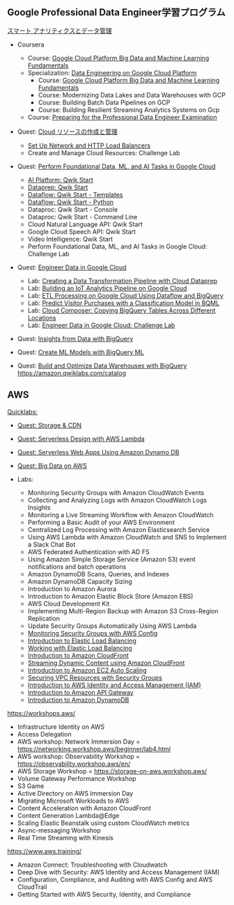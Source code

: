 ## Google Professional Data Engineer学習プログラム 
[スマート アナリティクスとデータ管理](https://cloud.google.com/training/data-ml?hl=ja#data-engineer-learning-path)

- Coursera
  - Course: [Google Cloud Platform Big Data and Machine Learning Fundamentals](https://www.coursera.org/learn/gcp-big-data-ml-fundamentals)
  - Specialization: [Data Engineering on Google Cloud Platform](https://www.coursera.org/specializations/gcp-data-machine-learning)
    - Course: [Google Cloud Platform Big Data and Machine Learning Fundamentals](https://www.coursera.org/learn/gcp-big-data-ml-fundamentals)
    - Course: Modernizing Data Lakes and Data Warehouses with GCP
    - Course: Building Batch Data Pipelines on GCP
    - Course: Building Resilient Streaming Analytics Systems on Gcp
  - Course: [Preparing for the Professional Data Engineer Examination](https://www.coursera.org/learn/preparing-cloud-professional-data-engineer-exam)


- Quest: [Cloud リソースの作成と管理](https://google.qwiklabs.com/focuses/12007?parent=catalog)
  - [Set Up Network and HTTP Load Balancers](https://google.qwiklabs.com/focuses/12007?parent=catalog)
  - Create and Manage Cloud Resources: Challenge Lab
- Quest: [Perform Foundational Data, ML, and AI Tasks in Google Cloud](https://google.qwiklabs.com/quests/117)
  - [AI Platform: Qwik Start](https://google.qwiklabs.com/focuses/581?parent=catalog)
  - [Dataprep: Qwik Start](https://google.qwiklabs.com/focuses/584?parent=catalog)
  - [Dataflow: Qwik Start - Templates](https://google.qwiklabs.com/focuses/1101?parent=catalog)
  - [Dataflow: Qwik Start - Python](https://google.qwiklabs.com/focuses/1100?parent=catalog)
  - Dataproc: Qwik Start - Console
  - Dataproc: Qwik Start - Command Line
  - Cloud Natural Language API: Qwik Start
  - Google Cloud Speech API: Qwik Start
  - Video Intelligence: Qwik Start
  - Perform Foundational Data, ML, and AI Tasks in Google Cloud: Challenge Lab
- Quest: [Engineer Data in Google Cloud](https://google.qwiklabs.com/quests/132)
  - Lab: [Creating a Data Transformation Pipeline with Cloud Dataprep](https://google.qwiklabs.com/focuses/4415?parent=catalog)
  - Lab: [Building an IoT Analytics Pipeline on Google Cloud](https://google.qwiklabs.com/focuses/605?parent=catalog)
  - Lab: [ETL Processing on Google Cloud Using Dataflow and BigQuery](https://google.qwiklabs.com/focuses/3460?parent=catalog)
  - Lab: [Predict Visitor Purchases with a Classification Model in BQML](https://google.qwiklabs.com/focuses/1794?parent=catalog)
  - Lab: [Cloud Composer: Copying BigQuery Tables Across Different Locations](https://google.qwiklabs.com/focuses/3528?parent=catalog)
  - Lab: [Engineer Data in Google Cloud: Challenge Lab](https://google.qwiklabs.com/focuses/12379?parent=catalog)
- Quest: [Insights from Data with BigQuery](https://google.qwiklabs.com/quests/123)
- Quest: [Create ML Models with BigQuery ML](https://google.qwiklabs.com/quests/146)
- Quest: [Build and Optimize Data Warehouses with BigQuery](https://google.qwiklabs.com/quests/147)
https://amazon.qwiklabs.com/catalog

## AWS

[Quicklabs:](https://www.qwiklabs.com/catalog?cloud=AWS&per_page=50)

- [Quest: Storage & CDN](https://amazon.qwiklabs.com/quests/9)
- [Quest: Serverless Design with AWS Lambda](https://amazon.qwiklabs.com/quests/17)
- [Quest: Serverless Web Apps Using Amazon Dynamo DB](https://amazon.qwiklabs.com/quests/21)
- [Quest: Big Data on AWS](https://amazon.qwiklabs.com/quests/5)

- Labs:
  - Monitoring Security Groups with Amazon CloudWatch Events
  - Collecting and Analyzing Logs with Amazon CloudWatch Logs Insights
  - Monitoring a Live Streaming Workflow with Amazon CloudWatch
  - Performing a Basic Audit of your AWS Environment
  - Centralized Log Processing with Amazon Elasticsearch Service
  - Using AWS Lambda with Amazon CloudWatch and SNS to Implement a Slack Chat Bot
  - AWS Federated Authentication with AD FS
  - Using Amazon Simple Storage Service (Amazon S3) event notifications and batch operations
  - Amazon DynamoDB Scans, Queries, and Indexes
  - Amazon DynamoDB Capacity Sizing
  - Introduction to Amazon Aurora
  - Introduction to Amazon Elastic Block Store (Amazon EBS)
  - AWS Cloud Development Kit
  - Implementing Multi-Region Backup with Amazon S3 Cross-Region Replication
  - Update Security Groups Automatically Using AWS Lambda
  - [Monitoring Security Groups with AWS Config](https://www.qwiklabs.com/focuses/17923?catalog_rank=%7B%22rank%22%3A1%2C%22num_filters%22%3A0%2C%22has_search%22%3Atrue%7D&parent=catalog&search_id=10812115)
  - [Introduction to Elastic Load Balancing](https://amazon.qwiklabs.com/focuses/16489?catalog_rank=%7B%22rank%22%3A1%2C%22num_filters%22%3A0%2C%22has_search%22%3Atrue%7D&parent=catalog&search_id=10697433)
  - [Working with Elastic Load Balancing](https://www.qwiklabs.com/focuses/14125?catalog_rank=%7B%22rank%22%3A17%2C%22num_filters%22%3A0%2C%22has_search%22%3Atrue%7D&parent=catalog&search_id=10765208)
  - [Introduction to Amazon CloudFront](https://amazon.qwiklabs.com/focuses/15612?catalog_rank=%7B%22rank%22%3A1%2C%22num_filters%22%3A0%2C%22has_search%22%3Atrue%7D&parent=catalog&search_id=10749653)
  - [Streaming Dynamic Content using Amazon CloudFront](https://amazon.qwiklabs.com/focuses/16220?catalog_rank=%7B%22rank%22%3A1%2C%22num_filters%22%3A0%2C%22has_search%22%3Atrue%7D&parent=catalog&search_id=10750020)
  - [Introduction to Amazon EC2 Auto Scaling](https://www.qwiklabs.com/focuses/14834?catalog_rank=%7B%22rank%22%3A1%2C%22num_filters%22%3A1%2C%22has_search%22%3Atrue%7D&parent=catalog&search_id=10765006)
  - [Securing VPC Resources with Security Groups](https://www.qwiklabs.com/focuses/16200?catalog_rank=%7B%22rank%22%3A1%2C%22num_filters%22%3A0%2C%22has_search%22%3Atrue%7D&parent=catalog&search_id=10765348)
  - [Introduction to AWS Identity and Access Management (IAM)](https://amazon.qwiklabs.com/focuses/18002?catalog_rank=%7B%22rank%22%3A1%2C%22num_filters%22%3A0%2C%22has_search%22%3Atrue%7D&parent=catalog&search_id=10708808)
  - [Introduction to Amazon API Gateway](https://amazon.qwiklabs.com/focuses/10383?parent=catalog)
  - [Introduction to Amazon DynamoDB](https://amazon.qwiklabs.com/focuses/14815?parent=catalog)

https://workshops.aws/

- Infrastructure Identity on AWS
- Access Delegation
- AWS workshop: Network Immersion Day = https://networking.workshop.aws/beginner/lab4.html
- AWS workshop: Observability Workshop = https://observability.workshop.aws/en/
- AWS Storage Workshop = https://storage-on-aws.workshop.aws/
- Volume Gateway Performance Workshop
- S3 Game
- Active Directory on AWS Immersion Day
- Migrating Microsoft Workloads to AWS
- Content Acceleration with Amazon CloudFront
- Content Generation Lambda@Edge
- Scaling Elastic Beanstalk using custom CloudWatch metrics
- Async-messaging Workshop
- Real Time Streaming with Kinesis

https://www.aws.training/

- Amazon Connect: Troubleshooting with Cloudwatch
- Deep Dive with Security: AWS Identity and Access Management (IAM)
- Configuration, Compliance, and Auditing with AWS Config and AWS CloudTrail
- Getting Started with AWS Security, Identity, and Compliance


